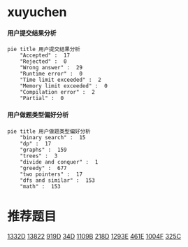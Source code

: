 # xuyuchen

<!-- tabs:start -->



#### **用户提交结果分析**

```mermaid
pie title 用户提交结果分析
    "Accepted" :  17
    "Rejected" :  0
    "Wrong answer" :  29
    "Runtime error" :  0
    "Time limit exceeded" :  2
    "Memory limit exceeded" :  0
    "Compilation error" :  2
    "Partial" :  0
```

#### **用户做题类型偏好分析**

```mermaid
pie title 用户做题类型偏好分析
    "binary search" :  15
    "dp" :  17
    "graphs" :  159
    "trees" :  3
    "divide and conquer" :  1
    "greedy" :  677
    "two pointers" :  17
    "dfs and similar" :  153
    "math" :  153
```



<!-- tabs:end -->
# 推荐题目
[1332D](https://codeforces.com/contest/1332/problem/D)
[13822](https://codeforces.com/contest/1382/problem/2)
[919D](https://codeforces.com/contest/919/problem/D)
[34D](https://codeforces.com/contest/34/problem/D)
[1109B](https://codeforces.com/contest/1109/problem/B)
[218D](https://codeforces.com/contest/218/problem/D)
[1293E](https://codeforces.com/contest/1293/problem/E)
[461E](https://codeforces.com/contest/461/problem/E)
[1004F](https://codeforces.com/contest/1004/problem/F)
[325C](https://codeforces.com/contest/325/problem/C)
